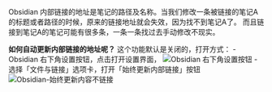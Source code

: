 Obsidian 内部链接的地址是笔记的路径及名称。当我们修改一条被链接的笔记A的标题或者路径的时候，原来的链接地址就会失效，因为找不到笔记A了。
而且链接到笔记A的笔记可能有很多条，一条一条找过去手动修改不现实。

**如何自动更新内部链接的地址呢？**
这个功能默认是关闭的，打开方式：
	- Obsidian 右下角设置按钮，点击打开设置界面，
		![Obsidian 右下角设置按钮](attachments/Obsidian%20%E5%8F%B3%E4%B8%8B%E8%A7%92%E8%AE%BE%E7%BD%AE%E6%8C%89%E9%92%AE.png)
	- 选择「文件与链接」选项卡，打开「始终更新内部链接」按钮
		![Obsidian-始终更新内容不链接](attachments/Obsidian-%E5%A7%8B%E7%BB%88%E6%9B%B4%E6%96%B0%E5%86%85%E9%83%A8%E9%93%BE%E6%8E%A5.png)
